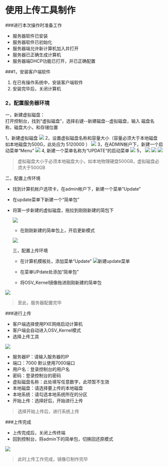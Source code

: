 # 使用上传工具制作
###进行本次操作时准备工作
* 服务器软件已安装
* 服务器软件已初始化
* 服务器端允许新计算机加入并打开
* 服务器已正确生成计算机
* 服务器端DHCP功能已打开，并已正确配置


###1，安装客户端软件
1. 在已有操作系统中，安装客户端软件
2. 安装完毕后，关闭计算机


### 2，配置服务器环境
一，新建虚拟磁盘：    
    打开控制台，找到“虚拟磁盘”，选择右键--新建磁盘--虚拟磁盘，输入 磁盘名称，磁盘大小，和存储位置
  


 1，新建虚拟磁盘
![](/assets/10.png)
2，设置虚拟磁盘名称和容量大小（容量必须大于本地磁盘 如本地磁盘为500G，此处应为 5120000 ）
![](/assets/11.png)
3，在ADMIN帐户下，新建一个启动菜单“Menu”
![](/assets/12-1.png)
4, 新建一个菜单名称为“UPDATE”的启动菜单
![](/assets/13.png)
5， 
![](/assets/14-1.png)
![](/assets/15-1.png)
![](/assets/16-1.png)




    
> 虚拟磁盘大小于必须本地磁盘大小，如本地物理硬盘500GB，虚拟磁盘必须大于500GB


    
  
    
    
       
     
二，配置上传环境
* 找到计算机帐户选项卡，在admin帐户下，新建一个菜单“Update”
* 在update菜单下新建一个“简单包”
* 将第一步新建的虚拟磁盘，拖拉到刚刚新建的简包下
   
   
   ![](10.png)
   
   
  * 在刚刚新建的简单包上，开启更新模式  
  
  
  ![](14.png)
  

   
   
   三，配置上传环境
   
   * 在计算机模板处，添加菜单“Update”
   ![新建update菜单](/assets/17-1.png)
   * 在菜单UPdate处添加“简单包”
   
   * 将OSV_Kernel镜像拖进刚刚新建的简单包

![](11.png)






> 至此，服务器配置完毕


###进行上传

* 客户端选择使用PXE网络启动计算机
* 客户端会自动进入OSV_Kernel模式
* 选择上传工具

![](15.png)


* 服务器IP：请输入服务器的IP
* 端口：7000 默认使用7000端口
* 用户名：登录控制台的用户名
* 密码：登录控制台的密码
* 虚拟磁盘名称：此处填写任意数字，此项暂不生效
* 本地磁盘：请选择要上传的本地磁盘
* 本地系统：请勾选本地系统所在的分区
* 开始上传：选择好后，开始进行上传


>选择开始上传后，进行系统上传

###上传完成

* 上传完成后，关闭上传终端
* 回到控制台，将admin下的简单包，切换回还原模式

![](16.png)





> 此时上传工作完成，镜像已制作完毕
















   
   
   
   
 
   
   

    
    
        
        
   
   
   
     
     


















    
   






